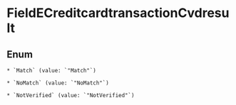 
# FieldECreditcardtransactionCvdresult

## Enum


    * `Match` (value: `"Match"`)

    * `NoMatch` (value: `"NoMatch"`)

    * `NotVerified` (value: `"NotVerified"`)



